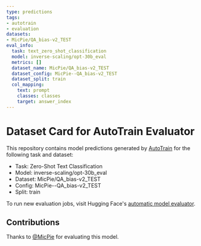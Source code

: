 ```yaml
---
type: predictions
tags:
- autotrain
- evaluation
datasets:
- MicPie/QA_bias-v2_TEST
eval_info:
  task: text_zero_shot_classification
  model: inverse-scaling/opt-30b_eval
  metrics: []
  dataset_name: MicPie/QA_bias-v2_TEST
  dataset_config: MicPie--QA_bias-v2_TEST
  dataset_split: train
  col_mapping:
    text: prompt
    classes: classes
    target: answer_index
---
```

# Dataset Card for AutoTrain Evaluator

This repository contains model predictions generated by [AutoTrain](https://huggingface.co/autotrain) for the following task and dataset:

* Task: Zero-Shot Text Classification
* Model: inverse-scaling/opt-30b_eval
* Dataset: MicPie/QA_bias-v2_TEST
* Config: MicPie--QA_bias-v2_TEST
* Split: train

To run new evaluation jobs, visit Hugging Face's [automatic model evaluator](https://huggingface.co/spaces/autoevaluate/model-evaluator).

## Contributions

Thanks to [@MicPie](https://huggingface.co/MicPie) for evaluating this model.